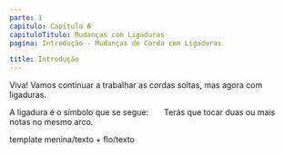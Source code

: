 ```yaml
---
parte: 1
capitulo: Capítulo 6
capituloTitulo: Mudanças com Ligaduras
pagina: Introdução - Mudanças de Corda com Ligaduras

title: Introdução
---
```


Viva! Vamos continuar a trabalhar as cordas soltas, mas agora com ligaduras.

A ligadura é o símbolo que se segue:       Terás que tocar duas ou mais notas no mesmo arco.

template menina/texto + flo/texto

